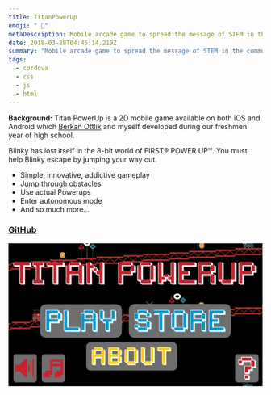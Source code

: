 ```yaml
---
title: TitanPowerUp
emoji: " 👾"
metaDescription: Mobile arcade game to spread the message of STEM in the community.
date: 2018-03-28T04:45:14.219Z
summary: "Mobile arcade game to spread the message of STEM in the community. "
tags:
  - cordova
  - css
  - js
  - html
---
```

**Background:** Titan PowerUp is a 2D mobile game available on both iOS and Android which [Berkan Ottlik](https://berkan.xyz) and myself developed during our freshmen year of high school.

Blinky has lost itself in the 8-bit world of FIRST® POWER UP℠. You must help Blinky escape by jumping your way out.

* Simple, innovative, addictive gameplay
* Jump through obstacles
* Use actual Powerups
* Enter autonomous mode
* And so much more...

### [GitHub](https://github.com/shiv213/RoboticsGame)

![titan powerup](/static/img/titanpowerup.jpeg "titan powerup")